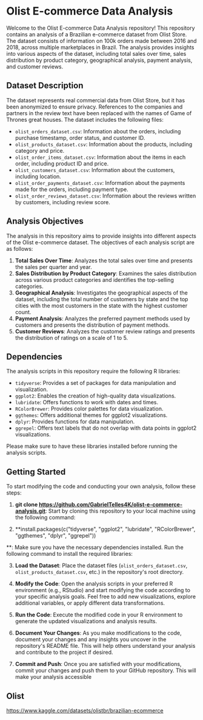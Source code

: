 # Olist E-commerce Data Analysis

Welcome to the Olist E-commerce Data Analysis repository! This repository contains an analysis of a Brazilian e-commerce dataset from Olist Store. The dataset consists of information on 100k orders made between 2016 and 2018, across multiple marketplaces in Brazil. The analysis provides insights into various aspects of the dataset, including total sales over time, sales distribution by product category, geographical analysis, payment analysis, and customer reviews.

## Dataset Description

The dataset represents real commercial data from Olist Store, but it has been anonymized to ensure privacy. References to the companies and partners in the review text have been replaced with the names of Game of Thrones great houses. The dataset includes the following files:

- `olist_orders_dataset.csv`: Information about the orders, including purchase timestamp, order status, and customer ID.
- `olist_products_dataset.csv`: Information about the products, including category and price.
- `olist_order_items_dataset.csv`: Information about the items in each order, including product ID and price.
- `olist_customers_dataset.csv`: Information about the customers, including location.
- `olist_order_payments_dataset.csv`: Information about the payments made for the orders, including payment type.
- `olist_order_reviews_dataset.csv`: Information about the reviews written by customers, including review score.

## Analysis Objectives

The analysis in this repository aims to provide insights into different aspects of the Olist e-commerce dataset. The objectives of each analysis script are as follows:

1. **Total Sales Over Time**: Analyzes the total sales over time and presents the sales per quarter and year.
2. **Sales Distribution by Product Category**: Examines the sales distribution across various product categories and identifies the top-selling categories.
3. **Geographical Analysis**: Investigates the geographical aspects of the dataset, including the total number of customers by state and the top cities with the most customers in the state with the highest customer count.
4. **Payment Analysis**: Analyzes the preferred payment methods used by customers and presents the distribution of payment methods.
5. **Customer Reviews**: Analyzes the customer review ratings and presents the distribution of ratings on a scale of 1 to 5.

## Dependencies

The analysis scripts in this repository require the following R libraries:

- `tidyverse`: Provides a set of packages for data manipulation and visualization.
- `ggplot2`: Enables the creation of high-quality data visualizations.
- `lubridate`: Offers functions to work with dates and times.
- `RColorBrewer`: Provides color palettes for data visualization.
- `ggthemes`: Offers additional themes for ggplot2 visualizations.
- `dplyr`: Provides functions for data manipulation.
- `ggrepel`: Offers text labels that do not overlap with data points in ggplot2 visualizations.

Please make sure to have these libraries installed before running the analysis scripts.

## Getting Started

To start modifying the code and conducting your own analysis, follow these steps:

1. **git clone https://github.com/GabrielTelles4K/olist-e-commerce-analysis.git**: Start by cloning this repository to your local machine using the following command:

2. **install.packages(c("tidyverse", "ggplot2", "lubridate", "RColorBrewer", "ggthemes", "dplyr", "ggrepel"))

**: Make sure you have the necessary dependencies installed. Run the following command to install the required libraries:

3. **Load the Dataset**: Place the dataset files (`olist_orders_dataset.csv`, `olist_products_dataset.csv`, etc.) in the repository's root directory.

4. **Modify the Code**: Open the analysis scripts in your preferred R environment (e.g., RStudio) and start modifying the code according to your specific analysis goals. Feel free to add new visualizations, explore additional variables, or apply different data transformations.

5. **Run the Code**: Execute the modified code in your R environment to generate the updated visualizations and analysis results.

6. **Document Your Changes**: As you make modifications to the code, document your changes and any insights you uncover in the repository's README file. This will help others understand your analysis and contribute to the project if desired.

7. **Commit and Push**: Once you are satisfied with your modifications, commit your changes and push them to your GitHub repository. This will make your analysis accessible

## Olist

https://www.kaggle.com/datasets/olistbr/brazilian-ecommerce
